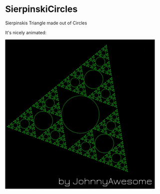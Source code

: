 # SierpinskiCircles
Sierpinskis Triangle made out of Circles

It's nicely animated:

![SierpinskiCircles](https://github.com/johnnyawesome/SierpinskiCircles/blob/master/SierpinskiCircles/DemoImage/SierpinskiCircles2.gif)
